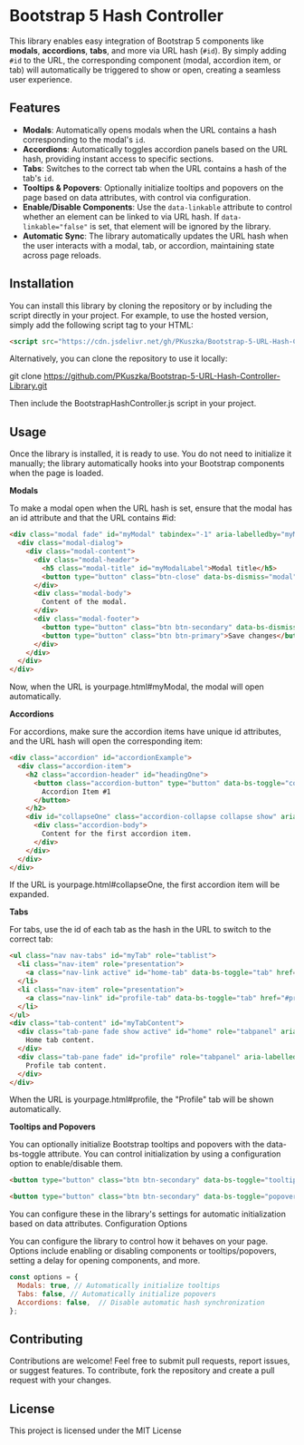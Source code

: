 # Bootstrap 5 Hash Controller

This library enables easy integration of Bootstrap 5 components like **modals**, **accordions**, **tabs**, and more via URL hash (`#id`). By simply adding `#id` to the URL, the corresponding component (modal, accordion item, or tab) will automatically be triggered to show or open, creating a seamless user experience.

## Features

- **Modals**: Automatically opens modals when the URL contains a hash corresponding to the modal's `id`.
- **Accordions**: Automatically toggles accordion panels based on the URL hash, providing instant access to specific sections.
- **Tabs**: Switches to the correct tab when the URL contains a hash of the tab's `id`.
- **Tooltips & Popovers**: Optionally initialize tooltips and popovers on the page based on data attributes, with control via configuration.
- **Enable/Disable Components**: Use the `data-linkable` attribute to control whether an element can be linked to via URL hash. If `data-linkable="false"` is set, that element will be ignored by the library.
- **Automatic Sync**: The library automatically updates the URL hash when the user interacts with a modal, tab, or accordion, maintaining state across page reloads.

## Installation

You can install this library by cloning the repository or by including the script directly in your project. For example, to use the hosted version, simply add the following script tag to your HTML:

```html
<script src="https://cdn.jsdelivr.net/gh/PKuszka/Bootstrap-5-URL-Hash-Controller-Library@main/BootstrapHashController.js"></script>
```

Alternatively, you can clone the repository to use it locally:

git clone https://github.com/PKuszka/Bootstrap-5-URL-Hash-Controller-Library.git

Then include the BootstrapHashController.js script in your project.

## Usage

Once the library is installed, it is ready to use. You do not need to initialize it manually; the library automatically hooks into your Bootstrap components when the page is loaded.

**Modals**

To make a modal open when the URL hash is set, ensure that the modal has an id attribute and that the URL contains #id:

```html
<div class="modal fade" id="myModal" tabindex="-1" aria-labelledby="myModalLabel" aria-hidden="true">
  <div class="modal-dialog">
    <div class="modal-content">
      <div class="modal-header">
        <h5 class="modal-title" id="myModalLabel">Modal title</h5>
        <button type="button" class="btn-close" data-bs-dismiss="modal" aria-label="Close"></button>
      </div>
      <div class="modal-body">
        Content of the modal.
      </div>
      <div class="modal-footer">
        <button type="button" class="btn btn-secondary" data-bs-dismiss="modal">Close</button>
        <button type="button" class="btn btn-primary">Save changes</button>
      </div>
    </div>
  </div>
</div>

```

Now, when the URL is yourpage.html#myModal, the modal will open automatically.

**Accordions**

For accordions, make sure the accordion items have unique id attributes, and the URL hash will open the corresponding item:

```html
<div class="accordion" id="accordionExample">
  <div class="accordion-item">
    <h2 class="accordion-header" id="headingOne">
      <button class="accordion-button" type="button" data-bs-toggle="collapse" data-bs-target="#collapseOne" aria-expanded="true" aria-controls="collapseOne">
        Accordion Item #1
      </button>
    </h2>
    <div id="collapseOne" class="accordion-collapse collapse show" aria-labelledby="headingOne" data-bs-parent="#accordionExample">
      <div class="accordion-body">
        Content for the first accordion item.
      </div>
    </div>
  </div>
</div>
```

If the URL is yourpage.html#collapseOne, the first accordion item will be expanded.

**Tabs**

For tabs, use the id of each tab as the hash in the URL to switch to the correct tab:

```html
<ul class="nav nav-tabs" id="myTab" role="tablist">
  <li class="nav-item" role="presentation">
    <a class="nav-link active" id="home-tab" data-bs-toggle="tab" href="#home" role="tab" aria-controls="home" aria-selected="true">Home</a>
  </li>
  <li class="nav-item" role="presentation">
    <a class="nav-link" id="profile-tab" data-bs-toggle="tab" href="#profile" role="tab" aria-controls="profile" aria-selected="false">Profile</a>
  </li>
</ul>
<div class="tab-content" id="myTabContent">
  <div class="tab-pane fade show active" id="home" role="tabpanel" aria-labelledby="home-tab">
    Home tab content.
  </div>
  <div class="tab-pane fade" id="profile" role="tabpanel" aria-labelledby="profile-tab">
    Profile tab content.
  </div>
</div>
```

When the URL is yourpage.html#profile, the "Profile" tab will be shown automatically.

**Tooltips and Popovers**

You can optionally initialize Bootstrap tooltips and popovers with the data-bs-toggle attribute. You can control initialization by using a configuration option to enable/disable them.

```html
<button type="button" class="btn btn-secondary" data-bs-toggle="tooltip" data-bs-placement="top" title="Tooltip on top">Hover me</button>
```

```html
<button type="button" class="btn btn-secondary" data-bs-toggle="popover" title="Popover title" data-bs-content="Popover content">Click me</button>
```

You can configure these in the library's settings for automatic initialization based on data attributes.
Configuration Options

You can configure the library to control how it behaves on your page. Options include enabling or disabling components or tooltips/popovers, setting a delay for opening components, and more.

```js
const options = {
  Modals: true, // Automatically initialize tooltips
  Tabs: false, // Automatically initialize popovers
  Accordions: false,  // Disable automatic hash synchronization
};
```

## Contributing

Contributions are welcome! Feel free to submit pull requests, report issues, or suggest features. To contribute, fork the repository and create a pull request with your changes.

## License

This project is licensed under the MIT License 
